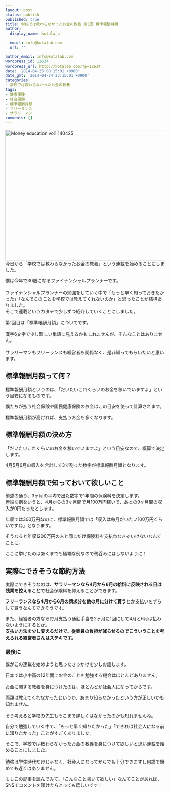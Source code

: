 ```yaml
---
layout: post
status: publish
published: true
title: 学校では教わらなかったお金の教養 第1回 標準報酬月額
author:
  display_name: kotala_b

  email: info@kotalab.com
  url: ''

author_email: info@kotalab.com
wordpress_id: 12634
wordpress_url: http://kotalab.com/?p=12634
date: '2014-04-25 08:15:01 +0900'
date_gmt: '2014-04-24 23:15:01 +0900'
categories:
- 学校では教わらなかったお金の教養
tags:
- 健康保険
- 社会保険
- 標準報酬月額
- フリーランス
- サラリーマン
comments: []
---
```

<p><img src="http://kotalab.com/wp-content/uploads/money-education-vol1_140425.jpg" alt="Money education vol1 140425" title="money-education-vol1_140425.jpg" border="0" width="548" height="411" /><br />
今日から「学校では教わらなかったお金の教養」という連載を始めることにしました。</p>
<p>僕は今年で30歳になるファイナンシャルプランナーです。<br><br />
ファイナンシャルプランナーの勉強をしていく中で「もっと早く知っておきたかった」「なんでこのことを学校では教えてくれないのか」と思ったことが結構ありました。<br />
そこで連載というカタチで少しずつ紹介していくことにしました。</p>
<p>第1回目は「標準報酬月額」についてです。<br><br />
漢字6文字で少し難しい単語に見えるかもしれませんが、そんなことはありません。<br><br />
サラリーマンもフリーランスも経営者も関係なく、是非知ってもらいたいと思います。<!--more--></p>
<h2>標準報酬月額って何？</h2>
<p>標準報酬月額というのは、「だいたいこれくらいのお金を稼いでいますよ」という目安になるものです。</p>
<p>僕たちが払う社会保険や国民健康保険のお金はこの目安を使って計算されます。</p>
<p>標準報酬月額が高ければ、支払うお金も多くなります。</p>
<h2>標準報酬月額の決め方</h2>
<p>「だいたいこれくらいのお金を稼いでいますよ」という目安なので、概算で決定します。</p>
<p>4月5月6月の収入を合計して3で割った数字が標準報酬月額となります。</p>
<h2>標準報酬月額で知っておいて欲しいこと</h2>
<p>前述の通り、3ヶ月の平均で出た数字で1年間の保険料を決定します。<br />
極端な例をいうと、4月からの3ヶ月間で月100万円稼いで、あとの9ヶ月間の収入が0円だったとします。</p>
<p>年収では300万円なのに、標準報酬月額では「収入は毎月だいたい100万円くらいですね」となります。</p>
<p>そうなると年収1200万円の人と同じだけ保険料を支払わなきゃいけないなんてことに。</p>
<p>ここに挙げたのは<span class="b">あくまでも極端な例なので鵜呑みにはしないように</span>！</p>
<h2>実際にできそうな節約方法</h2>
<p>実際にできそうなのは、<strong>サラリーマンなら4月から6月の給料に反映される日は残業を控えること</strong>で社会保険料を抑えることができます。</p>
<p><strong>フリーランスなら4月から6月の請求分を他の月に分けて貰う</strong>とか支払いをずらして貰うなんてできそうです。</p>
<p>また、経営者の方なら毎月支払う通勤手当を2ヶ月に1回にして4月と6月は払わないようにするとか。<br />
<strong>支払い方法を少し変えるだけで、従業員の負担が減らせるのでこういうことを考えられる経営者さんはステキです。</strong></p>
<h3>最後に</h3>
<p>僕がこの連載を始めようと思ったきっかけを少しお話します。</p>
<p>日本では小中高の12年間にお金のことを勉強する機会はほとんどありません。<br><br />
お金に関する教養を身につけたのは、ほとんどが社会人になってからです。</p>
<p>両親は教えてくれなかったというか、あまり知らなかったという方が正しいかも知れません。<br><br />
そう考えると学校の先生もそこまで詳しくはなかったのかも知れませんね。</p>
<p>自分で勉強していく中で、「もっと早く知りたかった」「できれば社会人になる前に知りたかった」ことがすごくありました。</p>
<p>そこで、学校では教わらなかったお金の教養を身につけて欲しいと思い連載を始めることにしました。<br><br />
勉強は学生時代だけじゃなく、社会人になってからでも十分できますし何歳で始めても遅くはありません。</p>
<p>もしこの記事を読んでみて、「こんなこと書いて欲しい」なんてことがあれば、SNSでコメントを頂けたらとっても嬉しいです！</p>
